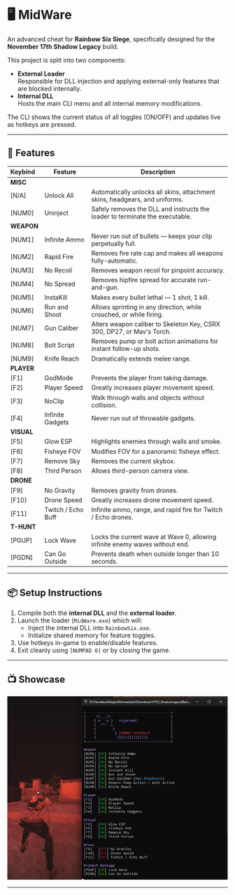 # 🖥️ MidWare

An advanced cheat for **Rainbow Six Siege**, specifically designed for the **November 17th Shadow Legacy** build.

This project is split into two components:

- **External Loader**  
  Responsible for DLL injection and applying external-only features that are blocked internally.
- **Internal DLL**  
  Hosts the main CLI menu and all internal memory modifications.

The CLI shows the current status of all toggles (ON/OFF) and updates live as hotkeys are pressed.

---

## 🔧 Features

| Keybind      | Feature                 | Description                                                                                   |
|:-------------|-------------------------|-----------------------------------------------------------------------------------------------|
| **MISC**     |                         |                                                                                               |
| [N/A]        | Unlock All              | Automatically unlocks all skins, attachment skins, headgears, and uniforms.                   |
| [NUM0]       | Uninject                | Safely removes the DLL and instructs the loader to terminate the executable.                  |
| **WEAPON**   |                         |                                                                                               |
| [NUM1]       | Infinite Ammo           | Never run out of bullets — keeps your clip perpetually full.                                  |
| [NUM2]       | Rapid Fire              | Removes fire rate cap and makes all weapons fully-automatic.                                  |
| [NUM3]       | No Recoil               | Removes weapon recoil for pinpoint accuracy.                                                  |
| [NUM4]       | No Spread               | Removes hipfire spread for accurate run-and-gun.                                              |
| [NUM5]       | InstaKill               | Makes every bullet lethal — 1 shot, 1 kill.                                                   |
| [NUM6]       | Run and Shoot           | Allows sprinting in any direction, while crouched, or while firing.                           |
| [NUM7]       | Gun Caliber             | Alters weapon caliber to Skeleton Key, CSRX 300, DP27, or Mav's Torch.                        |
| [NUM8]       | Bolt Script             | Removes pump or bolt action animations for instant follow-up shots.                           |
| [NUM9]       | Knife Reach             | Dramatically extends melee range.                                                             |
| **PLAYER**   |                         |                                                                                               |
| [F1]         | GodMode                 | Prevents the player from taking damage.                                                       |
| [F2]         | Player Speed            | Greatly increases player movement speed.                                                      |
| [F3]         | NoClip                  | Walk through walls and objects without collision.                                             |
| [F4]         | Infinite Gadgets        | Never run out of throwable gadgets.                                                           |
| **VISUAL**   |                         |                                                                                               |
| [F5]         | Glow ESP                | Highlights enemies through walls and smoke.                                                   |
| [F6]         | Fisheye FOV             | Modifies FOV for a panoramic fisheye effect.                                                  |
| [F7]         | Remove Sky              | Removes the current skybox.                                                                   |
| [F8]         | Third Person            | Allows third-person camera view.                                                              |
| **DRONE**    |                         |                                                                                               |
| [F9]         | No Gravity              | Removes gravity from drones.                                                                  |
| [F10]        | Drone Speed             | Greatly increases drone movement speed.                                                       |
| [F11]        | Twitch / Echo Buff      | Infinite ammo, range, and rapid fire for Twitch / Echo drones.                                |
| **T-HUNT**   |                         |                                                                                               |
| [PGUP]       | Lock Wave               | Locks the current wave at Wave 0, allowing infinite enemy waves without end.                  |
| [PGDN]       | Can Go Outside          | Prevents death when outside longer than 10 seconds.                                           |

---

## 📦 Setup Instructions

1. Compile both the **internal DLL** and the **external loader**.
2. Launch the loader (`MidWare.exe`) which will:
   - Inject the internal DLL into `RainbowSix.exe`.
   - Initialize shared memory for feature toggles.
3. Use hotkeys in-game to enable/disable features.
4. Exit cleanly using `[NUMPAD 0]` or by closing the game.

---

## 📺 Showcase

![Menu Showcase](image.png)

---
